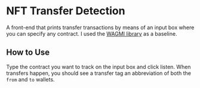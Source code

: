 # NFT Transfer Detection
A front-end that prints transfer transactions by means of an input box where you can specify any contract. I used the [WAGMI library](https://github.com/tmm/wagmi) as a baseline.

## How to Use
Type the contract you want to track on the input box and click listen. When transfers happen, you should see a transfer tag an abbreviation of both the `from` and `to` wallets.

